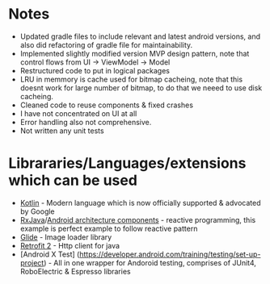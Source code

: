# Notes
* Updated gradle files to include relevant and latest android versions, and also did refactoring of gradle file for maintainability.
* Implemented slightly modified version MVP design pattern, note that control flows from UI -> ViewModel -> Model
* Restructured code to put in logical packages
* LRU in memmory is cache used for bitmap cacheing, note that this doesnt work for large number of bitmap, to do that we neeed to use disk cacheing.
* Cleaned code to reuse components & fixed crashes
* I have not concentrated on UI at all
* Error handling also not comprehensive.
* Not written any unit tests


# Librararies/Languages/extensions which can be used
* [Kotlin](https://kotlinlang.org/docs/reference/android-overview.html) - Modern language which is now officially supported & advocated by Google
* [RxJava](https://github.com/ReactiveX/RxJava)/[Android architecture components](https://developer.android.com/topic/libraries/architecture/) - reactive programming, this example is perfect example to follow reactive pattern
* [Glide](https://github.com/codepath/android_guides/wiki/Displaying-Images-with-the-Glide-Library) - Image loader library
* [Retrofit 2](https://square.github.io/retrofit/) - Http client for java
* [Android X Test] (https://developer.android.com/training/testing/set-up-project) - All in one wrapper for Andoroid testing, comprises of JUnit4, RoboElectric & Espresso libraries
